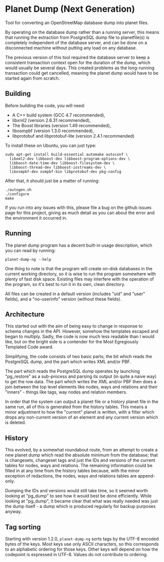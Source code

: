 Planet Dump (Next Generation)
=============================

Tool for converting an OpenStreetMap database dump into planet files.

By operating on the database dump rather than a running server, this means that
running the extraction from PostgreSQL dump file to planetfile(s) is completely
independent of the database server, and can be done on a disconnected machine
without putting any load on any database.

The previous version of this tool required the database server to keep a
consistent transaction context open for the duration of the dump, which would
usually be several days. This created problems as the long-running transaction
could get cancelled, meaning the planet dump would have to be started again
from scratch.

Building
--------

Before building the code, you will need:

* A C++ build system (GCC 4.7 recommended),
* libxml2 (version 2.6.31 recommended),
* The Boost libraries (version 1.49 recommended),
* libosmpbf (version 1.3.0 recommended),
* libprotobuf and libprotobuf-lite (version 2.4.1 recommended)

To install these on Ubuntu, you can just type:

    sudo apt-get install build-essential automake autoconf \
      libxml2-dev libboost-dev libboost-program-options-dev \
      libboost-date-time-dev libboost-filesystem-dev \
      libboost-thread-dev libboost-iostreams-dev \
      libosmpbf-dev osmpbf-bin libprotobuf-dev pkg-config

After that, it should just be a matter of running:

    ./autogen.sh
    ./configure
    make

If you run into any issues with this, please file a bug on the github
issues page for this project, giving as much detail as you can about
the error and the environment it occurred in.

Running
-------

The planet dump program has a decent built-in usage description, which
you can read by running:

    planet-dump-ng --help

One thing to note is that the program will create on-disk databases in
the current working directory, so it is wise to run the program
somewhere with plenty of fast disk space. Existing files may interfere
with the operation of the program, so it's best to run it in its own,
clean directory.

All files can be created in a default version (includes "uid" and
"user" fields), and a "no-userinfo" version (without these fields).

Architecture
------------

This started out with the aim of being easy to change in response to
schema changes in the API. However, somehow the templates escaped and
began to multiply. Sadly, the code is now much less readable than I
would like, but on the bright side is a contender for the Most
Egregiously Templated Code award.

Simplifying, the code consists of two basic parts; the bit which reads
the PostgreSQL dump, and the part which writes XML and/or PBF.

The part which reads the PostgreSQL dump operates by launching
"pg_restore" as a sub-process and parsing its output (in quite a naive
way) to get the row data. The part which writes the XML and/or PBF then
does a join between the top level elements like nodes, ways and
relations and their "inners" - things like tags, way nodes and relation
members.

In order that the system can output a planet file or a history planet
file in the same run, all of this is generated from the history
tables. This means a minor adjustment to how the "current" planet is
written, with a filter which drops any non-current version of an
element and any current version which is deleted.

History
-------

This evolved, by a somewhat roundabout route, from an attempt to
create a new planet dump which read the absolute minimum from the
database; that is changesets, changeset tags and just the IDs and
versions of the current tables for nodes, ways and relations. The
remaining information could be filled in at any time from the history
tables because, with the minor exception of redactions, the nodes,
ways and relations tables are append-only.

Dumping the IDs and versions would still take time, so it seemed worth
looking at "pg_dump" to see how it would best be done
efficiently. While looking at "pg_dump", it became clear that what was
really needed was just the dump itself - a dump which is produced
regularly for backup purposes anyway.

Tag sorting
-----------

Starting with version 1.2.0, `planet-dump-ng` sorts tags by the UTF-8 encoded
bytes of the keys. Most keys use only ASCII characters, so this corresponds to
an alphabetic ordering for those keys. Other keys will depend on how the
codepoint is expressed in UTF-8. Values do not contribute to ordering.
